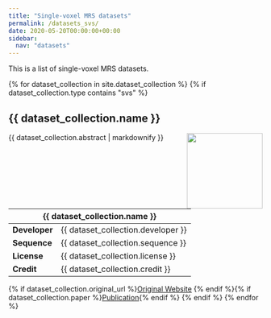 ```yaml
---
title: "Single-voxel MRS datasets"
permalink: /datasets_svs/
date: 2020-05-20T00:00:00+00:00
sidebar:
  nav: "datasets"
---
```


This is a list of single-voxel MRS datasets.

{% for dataset_collection in site.dataset_collection %}
  {% if dataset_collection.type contains "svs" %}
  <h2>
      {{ dataset_collection.name }}
  </h2>
  <img src= "{{ site.url }}{{ site.baseurl }}{{ dataset_collection.image }}" alt="" align="right" width="150"/>
  <p>{{ dataset_collection.abstract | markdownify }}</p>

  <table>
    <thead>
      <tr>
        <th colspan="2"> {{ dataset_collection.name }} </th>
      </tr>
    </thead>
    <tbody>
      <tr>
        <td><b>Developer</b></td>
        <td>{{ dataset_collection.developer }}</td>
      </tr>
      <tr>
        <td><b>Sequence</b></td>
        <td>{{ dataset_collection.sequence }}</td>
      </tr>
      <tr>
        <td><b>License</b></td>
        <td>{{ dataset_collection.license }}</td>
      </tr>
      <tr>
        <td><b>Credit</b></td>
        <td>{{ dataset_collection.credit }}</td>
      </tr>
    </tbody>
  </table>

  {% if dataset_collection.original_url %}<a href="{{ dataset_collection.original_url }}">Original Website</a>&nbsp;{% endif %}{% if dataset_collection.paper %}<a href="{{ dataset_collection.paper }}">Publication</a>{% endif %}
  {% endif %}
{% endfor %}
